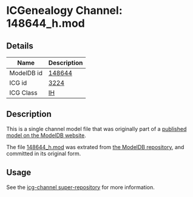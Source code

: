 # ICGenealogy Channel: 148644\_h.mod

## Details

Name | Description
---- | -----------
ModelDB id | [148644](http://senselab.med.yale.edu/ModelDB/ShowModel.cshtml?model=148644)
ICG id | [3224](http://icg.neurotheory.ox.ac.uk/channels/4/3224)
ICG Class | [IH](http://icg.neurotheory.ox.ac.uk/channels/4)

## Description

This is a single channel model file that was originally part of a [published model on the ModelDB website](http://senselab.med.yale.edu/mModelDB/ShowModel.cshtml?model=148644).

The file [148644\_h.mod](148644_h.mod) was extrated from [the ModelDB repository](http://senselab.med.yale.edu/ModelDB/ShowModel.cshtml?model=148644), and committed in its original form.

## Usage

See the [icg-channel super-repository](https://github.com/icgenealogy/icg-channels) for more information.